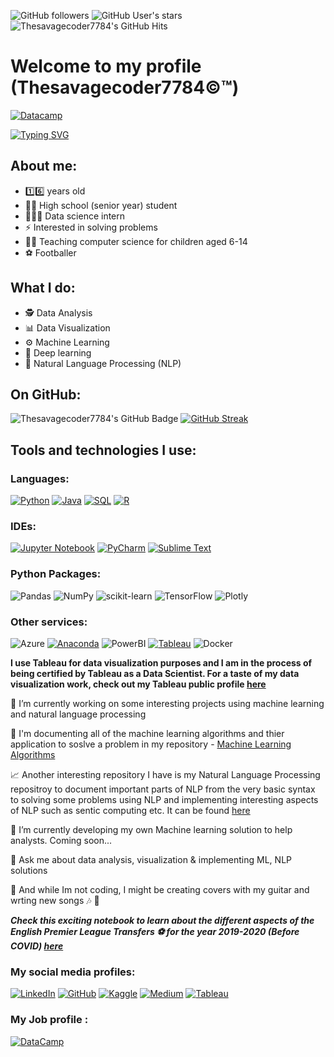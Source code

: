 ![GitHub followers](https://img.shields.io/github/followers/Thesavagecoder7784?style=social) ![GitHub User's stars](https://img.shields.io/github/stars/Thesavagecoder7784?affiliations=OWNER&style=social)  ![Thesavagecoder7784's GitHub Hits](https://hits.seeyoufarm.com/api/count/incr/badge.svg?url=https%3A%2F%2Fgithub.com%2FThesavagecoder77841212%2Fhit-counter)

# Welcome to my profile (Thesavagecoder7784©️™️)

[![Datacamp](https://img.shields.io/badge/DataCamp-Certified%20Data%20Scientist-brightgreen?style=for-the-badge&logo=datacamp&logoColor=65FF8F)][14]

[![Typing SVG](https://readme-typing-svg.herokuapp.com?color=000000&multiline=true&width=500&lines=Making+the+world+a+better+place+using+data)](https://git.io/typing-svg)

## About me: 
- 1️⃣6️⃣ years old 
- 👨‍🎓 High school (senior year) student 
- 👨🏻‍💻 Data science intern
- ⚡ Interested in solving problems
- 👨‍🏫 Teaching computer science for children aged 6-14
- ⚽️ Footballer 

## What I do:
- 🕵️ Data Analysis
- 📊 Data Visualization
- ⚙️ Machine Learning
- 🧠 Deep learning 
- 🤖 Natural Language Processing (NLP)

## On GitHub:
![Thesavagecoder7784's GitHub Badge](https://github-readme-stats.vercel.app/api?username=Thesavagecoder7784)  [![GitHub Streak](https://github-readme-streak-stats.herokuapp.com?user=Thesavagecoder7784&hide_border=true&date_format=M%20j%5B%2C%20Y%5D)](https://git.io/streak-stats)

## Tools and technologies I use:
### Languages:
[![Python](https://img.shields.io/badge/python-3670A0?style=for-the-badge&logo=python&logoColor=ffdd54)][3] [![Java](https://img.shields.io/badge/java-%23ED8B00.svg?style=for-the-badge&logo=java&logoColor=white)][4] [![SQL](https://img.shields.io/badge/mysql-%2300f.svg?style=for-the-badge&logo=mysql&logoColor=white)][5] [![R](https://img.shields.io/badge/r-%23276DC3.svg?style=for-the-badge&logo=r&logoColor=white)][13]

### IDEs:
[![Jupyter Notebook](https://img.shields.io/badge/jupyter-%23FA0F00.svg?style=for-the-badge&logo=jupyter&logoColor=white)][6] [![PyCharm](https://img.shields.io/badge/pycharm-143?style=for-the-badge&logo=pycharm&logoColor=black&color=black&labelColor=green)][7] [![Sublime Text](https://img.shields.io/badge/sublime_text-%23575757.svg?style=for-the-badge&logo=sublime-text&logoColor=important)][8] 

### Python Packages:
![Pandas](https://img.shields.io/badge/pandas-%23150458.svg?style=for-the-badge&logo=pandas&logoColor=white) ![NumPy](https://img.shields.io/badge/numpy-%23013243.svg?style=for-the-badge&logo=numpy&logoColor=white) ![scikit-learn](https://img.shields.io/badge/scikit--learn-%23F7931E.svg?style=for-the-badge&logo=scikit-learn&logoColor=white) ![TensorFlow](https://img.shields.io/badge/TensorFlow-%23FF6F00.svg?style=for-the-badge&logo=TensorFlow&logoColor=white) ![Plotly](https://img.shields.io/badge/Plotly-239120?style=for-the-badge&logo=plotly&logoColor=white)

### Other services:
![Azure](https://img.shields.io/badge/azure-%230072C6.svg?style=for-the-badge&logo=microsoftazure&logoColor=white) [![Anaconda](https://img.shields.io/badge/conda-342B029.svg?&style=for-the-badge&logo=anaconda&logoColor=white)][16] ![PowerBI](https://img.shields.io/badge/PowerBI-F2C811?style=for-the-badge&logo=Power%20BI&logoColor=white) [![Tableau](https://img.shields.io/badge/Tableau-E97627?style=for-the-badge&logo=Tableau&logoColor=white)][10] ![Docker](https://img.shields.io/badge/Docker-2CA5E0?style=for-the-badge&logo=docker&logoColor=white) 

**I use Tableau for data visualization purposes and I am in the process of being certified by Tableau as a Data Scientist. For a taste of my data visualization work, check out my Tableau public profile [here](https://public.tableau.com/profile/prabhat6777#!/)**

🔭 I’m currently working on some interesting projects using machine learning and natural language processing

📄 I'm documenting all of the machine learning algorithms and thier application to soslve a problem in my repository - [Machine Learning Algorithms](https://github.com/Thesavagecoder7784/Machine-Learning-Algorthims)

📈 Another interesting repository I have is my Natural Language Processing repositroy to document important parts of NLP from the very basic syntax to solving some problems using NLP and implementing interesting aspects of NLP such as sentic computing etc. It can be found [here](https://github.com/Thesavagecoder7784/NaturalLanguageProcessing-NLP-)

🌱 I’m currently developing my own Machine learning solution to help analysts. Coming soon...

💬 Ask me about data analysis, visualization & implementing ML, NLP solutions

🎸 And while Im not coding, I might be creating covers with my guitar and wrting new songs  🎶 🎵

***Check this exciting notebook to learn about the different aspects of the English Premier League Transfers ⚽️ for the year 2019-2020 (Before COVID) [here](https://github.com/Thesavagecoder7784/Statistical-Data-Analysis-With-Pandas/blob/master/English%20Premier%20League%20Transfers%20Analysis%202019-20.ipynb)***

[1]: https://github.com/Thesavagecoder7784/
[2]: https://www.linkedin.com/in/prabhat-m-237719172/
[3]: https://www.python.org/
[4]: https://www.java.com/en/
[5]: https://www.mysql.com/
[6]: https://jupyter.org/
[7]: https://www.jetbrains.com/pycharm/
[8]: https://www.sublimetext.com/
[9]: https://prabhatmaster2005.medium.com/
[10]: https://public.tableau.com/app/profile/prabhat6777#!/
[11]: https://app.datacamp.com/jobs/profile
[12]: https://www.kaggle.com/thegreatcoder
[13]: https://www.r-project.org/
[14]: https://www.datacamp.com/certificate/DS0012990877714
[16]: https://community.anaconda.cloud/u/prabhat_m/summary

### My social media profiles:
[![LinkedIn](https://img.shields.io/badge/linkedin-%230077B5.svg?style=for-the-badge&logo=linkedin&logoColor=white)][2]
[![GitHub](https://img.shields.io/badge/github-%23121011.svg?style=for-the-badge&logo=github&logoColor=white)][1] 
[![Kaggle](https://img.shields.io/badge/Kaggle-20BEFF?style=for-the-badge&logo=Kaggle&logoColor=white)][12]
[![Medium](https://img.shields.io/badge/Medium-12100E?style=for-the-badge&logo=medium&logoColor=white)][9]
[![Tableau](https://img.shields.io/badge/Tableau-E97627?style=for-the-badge&logo=Tableau&logoColor=white)][10]


### My Job profile :
[![DataCamp](https://img.shields.io/badge/Datacamp-05192D?style=for-the-badge&logo=datacamp&logoColor=65FF8F)][11]
